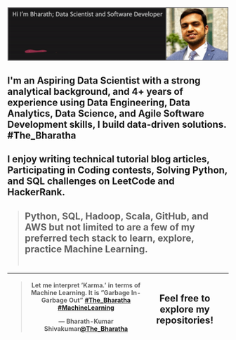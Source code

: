 ![Bharath's GitHub profile README.md welcome banner image](https://raw.githubusercontent.com/BharathKumarS/BharathKumarS/master/Bharath-Img_Intro.gif "Welcome to Bharath's GitHub")
## I'm an Aspiring Data Scientist with a strong analytical background, and 4+ years of experience using Data Engineering, Data Analytics, Data Science, and Agile Software Development skills, I build data-driven solutions. #The_Bharatha <br>

## I enjoy writing technical tutorial blog articles, Participating in Coding contests, Solving Python, and SQL challenges on LeetCode and HackerRank. <br>

> ## Python, SQL, Hadoop, Scala, GitHub, and AWS but not limited to are a few of my preferred tech stack to learn, explore, practice Machine Learning. <br> <br>

<table class='tg'>
  <thead>
    <tr>
      <th class='tg-0pky'>
        <div class='center'>
          <blockquote class="twitter-tweet" data-partner="tweetdeck"><p lang="en" dir="ltr">Let me interpret ’Karma.’ in terms of Machine Learning. It is ”Garbage In-Garbage Out” <a href="https://twitter.com/hashtag/The_Bharatha?src=hash&amp;ref_src=twsrc%5Etfw">#The_Bharatha</a> <a href="https://twitter.com/hashtag/MachineLearning?src=hash&amp;ref_src=twsrc%5Etfw">#MachineLearning</a></p>&mdash; Bharath-Kumar Shivakumar<a href="https://twitter.com/The_Bharatha/status/1280404901659652096?ref_src=twsrc%5Etfw">@The_Bharatha</a>
          </blockquote> <!-- <script async src="https://platform.twitter.com/widgets.js" charset="utf-8"></script> -->
        </div>
      </th>
      <th class='tg-0pky'>
        <h2> Feel free to explore my repositories! </h2>
      <th>
    </tr>
  </thead>
</table>